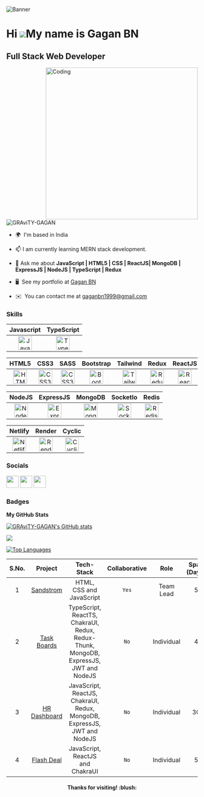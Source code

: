 ![Banner](https://github.com/GRAviTY-GAGAN/GRAviTY-GAGAN/assets/68629598/39224878-224f-47f5-acce-6cd519f00efa)

# Hi ![](https://user-images.githubusercontent.com/18350557/176309783-0785949b-9127-417c-8b55-ab5a4333674e.gif)My name is Gagan BN

## Full Stack Web Developer

<img align="right" alt="Coding" width="400" src="https://cdn.dribbble.com/users/1593595/screenshots/5725252/media/e9f9ea5544e27c43d88ba9945eb9403a.jpg?resize=1000x750&vertical=center">

<p align="left"> <img src="https://komarev.com/ghpvc/?username=GRAviTY-GAGAN&label=Profile%20views&color=0e75b6&style=flat" alt="GRAviTY-GAGAN" /> </p>

- 🌍  I'm based in India

- 📫 I am currently learning MERN stack development.
- 💬 Ask me about **JavaScript | HTML5 | CSS | ReactJS| MongoDB | ExpressJS | NodeJS | TypeScript | Redux**
- 🖥️  See my portfolio at [Gagan BN](https://gravity-gagan.netlify.app/)
- ✉️  You can contact me at [gaganbn1999@gmail.com](mailto:gaganbn1999@gmail.com)

### Skills

|                                                                                                                                  Javascript                                                                                                                                   |                                                                                                                      TypeScript                                                                                                                       |
| :---------------------------------------------------------------------------------------------------------------------------------------------------------------------------------------------------------------------------------------------------------------------------: | :---------------------------------------------------------------------------------------------------------------------------------------------------------------------------------------------------------------------------------------------------: |
| <a href="https://developer.mozilla.org/en-US/docs/Web/JavaScript" target="_blank" rel="noreferrer"><img src="https://raw.githubusercontent.com/danielcranney/readme-generator/main/public/icons/skills/javascript-colored.svg" width="36" height="36" alt="JavaScript" /></a> | <a href="https://www.typescriptlang.org/" target="_blank" rel="noreferrer"><img src="https://raw.githubusercontent.com/danielcranney/readme-generator/main/public/icons/skills/typescript-colored.svg" width="36" height="36" alt="TypeScript" /></a> |

|                                                                                                                                HTML5                                                                                                                                |                                                                                                                   CSS3                                                                                                                   |                                                                                                                   SASS                                                                                                                   |                                                                                                                   Bootstrap                                                                                                                   |                                                                                                                     Tailwind                                                                                                                     |                                                                                                               Redux                                                                                                               |                                                                                                             ReactJS                                                                                                              |                                                                                                               NextJS                                                                                                               |                                                                                              Angular                                                                                              |
| :-----------------------------------------------------------------------------------------------------------------------------------------------------------------------------------------------------------------------------------------------------------------: | :--------------------------------------------------------------------------------------------------------------------------------------------------------------------------------------------------------------------------------------: | :--------------------------------------------------------------------------------------------------------------------------------------------------------------------------------------------------------------------------------------: | :-------------------------------------------------------------------------------------------------------------------------------------------------------------------------------------------------------------------------------------------: | :----------------------------------------------------------------------------------------------------------------------------------------------------------------------------------------------------------------------------------------------: | :-------------------------------------------------------------------------------------------------------------------------------------------------------------------------------------------------------------------------------: | :------------------------------------------------------------------------------------------------------------------------------------------------------------------------------------------------------------------------------: | :--------------------------------------------------------------------------------------------------------------------------------------------------------------------------------------------------------------------------------: | :-----------------------------------------------------------------------------------------------------------------------------------------------------------------------------------------------: |
| <a href="https://developer.mozilla.org/en-US/docs/Glossary/HTML5" target="_blank" rel="noreferrer"><img src="https://raw.githubusercontent.com/danielcranney/readme-generator/main/public/icons/skills/html5-colored.svg" width="36" height="36" alt="HTML5" /></a> | <a href="https://www.w3.org/TR/CSS/#css" target="_blank" rel="noreferrer"><img src="https://raw.githubusercontent.com/danielcranney/readme-generator/main/public/icons/skills/css3-colored.svg" width="36" height="36" alt="CSS3" /></a> | <a href="https://www.w3.org/TR/CSS/#css" target="_blank" rel="noreferrer"><img src="https://raw.githubusercontent.com/danielcranney/readme-generator/main/public/icons/skills/sass-colored.svg" width="36" height="36" alt="CSS3" /></a> | <a href="https://getbootstrap.com/" target="_blank" rel="noreferrer"><img src="https://raw.githubusercontent.com/danielcranney/readme-generator/main/public/icons/skills/bootstrap-colored.svg" width="36" height="36" alt="Bootstrap" /></a> | <a href="https://tailwindcss.com/" target="_blank" rel="noreferrer"><img src="https://raw.githubusercontent.com/danielcranney/readme-generator/main/public/icons/skills/tailwindcss-colored.svg" width="36" height="36" alt="TailwindCSS" /></a> | <a href="https://redux.js.org/" target="_blank" rel="noreferrer"><img src="https://raw.githubusercontent.com/danielcranney/readme-generator/main/public/icons/skills/redux-colored.svg" width="36" height="36" alt="Redux" /></a> | <a href="https://reactjs.org/" target="_blank" rel="noreferrer"><img src="https://raw.githubusercontent.com/danielcranney/readme-generator/main/public/icons/skills/react-colored.svg" width="36" height="36" alt="React" /></a> | <a href="https://nextjs.org/" target="_blank" rel="noreferrer"><img src="https://raw.githubusercontent.com/danielcranney/readme-generator/main/public/icons/skills/nextjs-colored.svg" width="36" height="36" alt="Next.js" /></a> | <a href="https://angular.io/" target="_blank" rel="noreferrer"><img src="https://seeklogo.com/images/A/angular-icon-logo-5FC0C40EAC-seeklogo.com.png" width="36" height="36" alt="Angular" /></a> |

|                                                                                                                NodeJS                                                                                                                |                                                                                                               ExpressJS                                                                                                                |                                                                                                                 MongoDB                                                                                                                  |                                                                                     SocketIo                                                                                      |                                                                                                                                       Redis                                                                                                                                        |
| :----------------------------------------------------------------------------------------------------------------------------------------------------------------------------------------------------------------------------------: | :------------------------------------------------------------------------------------------------------------------------------------------------------------------------------------------------------------------------------------: | :--------------------------------------------------------------------------------------------------------------------------------------------------------------------------------------------------------------------------------------: | :-------------------------------------------------------------------------------------------------------------------------------------------------------------------------------: | :--------------------------------------------------------------------------------------------------------------------------------------------------------------------------------------------------------------------------------------------------------------------------------: |
| <a href="https://nodejs.org/en/" target="_blank" rel="noreferrer"><img src="https://raw.githubusercontent.com/danielcranney/readme-generator/main/public/icons/skills/nodejs-colored.svg" width="36" height="36" alt="NodeJS" /></a> | <a href="https://expressjs.com/" target="_blank" rel="noreferrer"><img src="https://raw.githubusercontent.com/danielcranney/readme-generator/main/public/icons/skills/express-colored.svg" width="36" height="36" alt="Express" /></a> | <a href="https://www.mongodb.com/" target="_blank" rel="noreferrer"><img src="https://raw.githubusercontent.com/danielcranney/readme-generator/main/public/icons/skills/mongodb-colored.svg" width="36" height="36" alt="MongoDB" /></a> | <a href="https://socket.io/" target="_blank" rel="noreferrer"><img src="https://avatars.githubusercontent.com/u/10566080?s=280&v=4" width="36" height="36" alt="Socket.IO" /></a> | <a href="https://redis.io/" target="_blank" rel="noreferrer"><img src="https://www.zdnet.com/a/img/resize/ea56feddb9aed4bc4af6b9e693ef4b40592b6f15/2020/05/11/f9afed5d-33cd-438f-ba73-31b31abba8e1/redis-logo-2.png?auto=webp&width=740" width="36" height="36" alt="Redis" /></a> |

|                                                                                      Netlify                                                                                      |                                                                                                              Render                                                                                                               |                                                                                Cyclic                                                                                 |
| :-------------------------------------------------------------------------------------------------------------------------------------------------------------------------------: | :-------------------------------------------------------------------------------------------------------------------------------------------------------------------------------------------------------------------------------: | :-------------------------------------------------------------------------------------------------------------------------------------------------------------------: |
| <a href="https://www.netlify.com/" target="_blank" rel="noreferrer"><img src="https://www.netlify.com/v3/img/components/logomark.png" width="36" height="36" alt="Netlify" /></a> | <a href="https://render.com/" target="_blank" rel="noreferrer"><img src="https://raw.githubusercontent.com/danielcranney/readme-generator/main/public/icons/skills/render-colored.svg" width="36" height="36" alt="Render" /></a> | <a href="https://www.cyclic.sh/" target="_blank" rel="noreferrer"><img src="https://www.cyclic.sh/_nuxt/image/08edf6.webp" width="36" height="36" alt="Cyclic" /></a> |

### Socials

<p align="left"> <a href="https://www.github.com/GRAviTY-GAGAN" target="_blank" rel="noreferrer"><img src="https://raw.githubusercontent.com/danielcranney/readme-generator/main/public/icons/socials/github.svg" width="32" height="32" /></a> <a href="https://gagan-bn.hashnode.dev" target="_blank" rel="noreferrer"><img src="https://raw.githubusercontent.com/danielcranney/readme-generator/main/public/icons/socials/hashnode.svg" width="32" height="32" /></a> <a href="https://www.linkedin.com/in/gagan-bn/" target="_blank" rel="noreferrer"><img src="https://raw.githubusercontent.com/danielcranney/readme-generator/main/public/icons/socials/linkedin.svg" width="32" height="32" /></a></p>

### Badges

<b>My GitHub Stats</b>

<a href="http://www.github.com/GRAviTY-GAGAN"><img src="https://github-readme-stats.vercel.app/api?username=GRAviTY-GAGAN&show_icons=true&hide=&count_private=true&title_color=0891b2&text_color=ffffff&icon_color=0891b2&bg_color=000000&hide_border=true&show_icons=true" alt="GRAviTY-GAGAN's GitHub stats" /></a>

<a href="http://www.github.com/GRAviTY-GAGAN"><img src="https://github-readme-streak-stats.herokuapp.com/?user=GRAviTY-GAGAN&stroke=ffffff&background=000000&ring=0891b2&fire=0891b2&currStreakNum=ffffff&currStreakLabel=0891b2&sideNums=ffffff&sideLabels=ffffff&dates=ffffff&hide_border=true" /></a>

<a href="https://github.com/GRAviTY-GAGAN" align="left"><img src="https://github-readme-stats.vercel.app/api/top-langs/?username=GRAviTY-GAGAN&langs_count=10&title_color=0891b2&text_color=ffffff&icon_color=0891b2&bg_color=000000&hide_border=true&locale=en&custom_title=Top%20%Languages" alt="Top Languages" /></a>

| S.No. |                        Project                         |                                      Tech-Stack                                       | Collaborative |    Role    | Span (Days) |                Clone of                 |
| :---: | :----------------------------------------------------: | :-----------------------------------------------------------------------------------: | :-----------: | :--------: | :---------: | :-------------------------------------: |
|   1   |    [Sandstrom](https://sandstorm-gsvr.netlify.app/)    |                               HTML, CSS and JavaScript                                |     `Yes`     | Team Lead  |      5      | [Nordstrom](https://www.nordstrom.com/) |
|   2   | [Task Boards](https://task-board-web-app.netlify.app/) | TypeScript, ReactTS, ChakraUI, Redux, Redux-Thunk, MongoDB, ExpressJS, JWT and NodeJS |     `No`      | Individual |      4      |                    -                    |
|   3   | [HR Dashboard](https://hr-dashboard-app.netlify.app/)  |       JavaScript, ReactJS, ChakraUI, Redux, MongoDB, ExpressJS, JWT and NodeJS        |     `No`      | Individual |     30      |                    -                    |
|   4   | [Flash Deal](https://grand-dasik-526567.netlify.app/)  |                           JavaScript, ReactJS and ChakraUI                            |     `No`      | Individual |      5      |  [Snapdeal](https://www.snapdeal.com/)  |

<h4 align="center"> Thanks for visiting! :blush: </h4>

